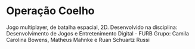# Operação Coelho
Jogo multiplayer, de batalha espacial, 2D.
Desenvolvido na disciplina: Desenvolvimento de Jogos e Entretenimento Digital - FURB
Grupo: Camila Carolina Bowens, Matheus Mahnke e Ruan Schuartz Russi
